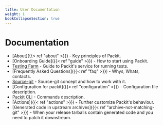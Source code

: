 ```yaml
---
title: User Documentation
weight: 1
bookCollapseSection: true
---
```


# Documentation

* [About]({{< ref "about" >}}) - Key principles of Packit.
* [Onboarding Guide]({{< ref "guide" >}}) - How to start using Packit.
* [Testing Farm](/docs/configuration/upstream/tests) - Guide to Packit's service for running tests.
* [Frequently Asked Questions]({{< ref "faq" >}}) - Whys, Whats, contacts.
* [Source-git](/docs/source-git/) - Source-git concept and how to work with it.
* [Configuration for packit]({{< ref "configuration" >}}) - Configuration file description.
* [Packit CLI](/docs/cli/) - Commands description.
* [Actions]({{< ref "actions" >}}) - Further customize Packit's behaviour.
* [Generated code in upstream archives]({{< ref "archive-not-matching-git" >}}) - When your release tarballs contain generated code and you need to patch it downstream.
